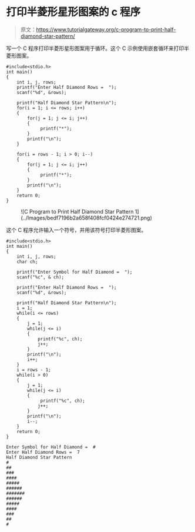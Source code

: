 # 打印半菱形星形图案的 c 程序

> 原文：<https://www.tutorialgateway.org/c-program-to-print-half-diamond-star-pattern/>

写一个 C 程序打印半菱形星形图案用于循环。这个 C 示例使用嵌套循环来打印半菱形图案。

```
#include<stdio.h>
int main()
{
 	int i, j, rows; 
 	printf("Enter Half Diamond Rows =  ");
 	scanf("%d", &rows);

    printf("Half Diamond Star Pattern\n");
	for(i = 1; i <= rows; i++)
	{
        for(j = 1; j <= i; j++)
        {
             printf("*");
        }
        printf("\n");
    }

    for(i = rows - 1; i > 0; i--)
	{
        for(j = 1; j <= i; j++)
        {
             printf("*");
        }
        printf("\n");
    }
 	return 0;
}
```

<figure class="wp-block-image size-large">![C Program to Print Half Diamond Star Pattern 1](../Images/bedf7196b2a658f408fcf0424e274721.png)</figure>

这个 C 程序允许输入一个符号，并用该符号打印半菱形图案。

```
#include<stdio.h>
int main()
{
 	int i, j, rows;
    char ch;

    printf("Enter Symbol for Half Diamond =  ");
    scanf("%c", & ch);

 	printf("Enter Half Diamond Rows =  ");
 	scanf("%d", &rows);

    printf("Half Diamond Star Pattern\n");
    i = 1;
	while(i <= rows)
	{
        j = 1;
        while(j <= i)
        {
            printf("%c", ch);
            j++;
        }
        printf("\n");
        i++;
    }
    i = rows - 1;
    while(i > 0)
	{
        j = 1;
        while(j <= i)
        {
             printf("%c", ch);
            j++;
        }
        printf("\n");
        i--;
    }
 	return 0;
}
```

```
Enter Symbol for Half Diamond =  #
Enter Half Diamond Rows =  7
Half Diamond Star Pattern
#
##
###
####
#####
######
#######
######
#####
####
###
##
#
```